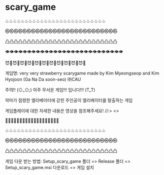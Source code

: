 # scary_game
♨♨♨♨♨♨♨♨♨♨♨♨♨♨♨♨♨♨♨♨♨♨♨♨♨♨

㉿㉿㉿㉿㉿㉿㉿㉿㉿㉿㉿㉿㉿㉿㉿㉿㉿㉿㉿㉿㉿㉿㉿㉿㉿㉿

凸凸凸凸凸凸凸凸凸凸凸凸凸凸凸凸凸凸凸凸凸凸凸凸凸凸

👁👁👁👁👁👁👁👁👁👁👁👁👁👁👁👁👁👁👁👁👁👁👁👁👁👁👁

😈👾😈👾😈👾😈👾😈👾😈👾😈👾😈👾😈👾😈👾😈👾

게임명: very very strawberry scarygame
made by Kim Myeongseop and Kim Hyojoon (Ga Na Da soon-seo) ㈜CAU

주의!! (⊙_⊙;) 아주 무서운 게임!!! 입니다!!! (T_T) 

악마가 점령한 엘리베이터에 갇힌 주인공이 엘리베이터를 탈출하는 게임

게임플레이에 대한 자세한 내용은 영상을 참조해주세요!
//:>  <URL><>

🥶🥶🥶🥶🥶🥶🥶🥶🥶🥶🥶🥶🥶🥶🥶🥶🥶🥶🥶  

♨♨♨♨♨♨♨♨♨♨♨♨♨♨♨♨♨♨♨♨♨♨♨♨♨♨
  
㉿㉿㉿㉿㉿㉿㉿㉿㉿㉿㉿㉿㉿㉿㉿㉿㉿㉿㉿㉿㉿㉿㉿㉿㉿㉿
  
凸凸凸凸凸凸凸凸凸凸凸凸凸凸凸凸凸凸凸凸凸凸凸凸凸凸

게임 다운 받는 방법: Setup_scary_game 폴더 => Release 폴더 => Setup_scary_game.msi 다운로드 => 게임 설치
